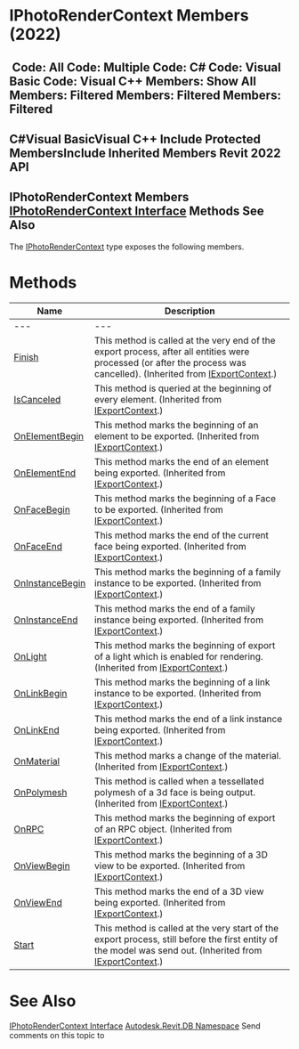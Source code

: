 # IPhotoRenderContext Members (2022)

﻿
 Code: All Code: Multiple Code: C# Code: Visual Basic Code: Visual C++  Members: Show All Members: Filtered Members: Filtered Members: Filtered   
---  
C#Visual BasicVisual C++
Include Protected MembersInclude Inherited Members
Revit 2022 API  
---  
IPhotoRenderContext Members  
[IPhotoRenderContext Interface](d09d4ea2-1090-f2b9-8073-5fb8a796babf.md "IPhotoRenderContext Interface") Methods See Also  
---  
The [IPhotoRenderContext](d09d4ea2-1090-f2b9-8073-5fb8a796babf.md "IPhotoRenderContext Interface") type exposes the following members.
# Methods
| Name | Description |
| --- | --- |
| --- | --- | --- |
| [Finish](68714169-e994-41e3-f1c6-8f929b40565f.md "Finish Method") | This method is called at the very end of the export process, after all entities were processed (or after the process was cancelled).  (Inherited from [IExportContext](7d0dc6df-db0e-6a07-3b42-8dde1bedb3c1.md "IExportContext Interface").) |
| [IsCanceled](31f0b662-81a1-89b8-ab2a-0de99af3b753.md "IsCanceled Method") | This method is queried at the beginning of every element.  (Inherited from [IExportContext](7d0dc6df-db0e-6a07-3b42-8dde1bedb3c1.md "IExportContext Interface").) |
| [OnElementBegin](d218b0b3-bb24-0f73-806c-2ef90b16d882.md "OnElementBegin Method") | This method marks the beginning of an element to be exported.  (Inherited from [IExportContext](7d0dc6df-db0e-6a07-3b42-8dde1bedb3c1.md "IExportContext Interface").) |
| [OnElementEnd](14aeeee7-9389-d7fc-5a40-2b7541ce95d1.md "OnElementEnd Method") | This method marks the end of an element being exported.  (Inherited from [IExportContext](7d0dc6df-db0e-6a07-3b42-8dde1bedb3c1.md "IExportContext Interface").) |
| [OnFaceBegin](9a9f37ae-c8c2-7355-2c3b-f26762951f1d.md "OnFaceBegin Method") | This method marks the beginning of a Face to be exported.  (Inherited from [IExportContext](7d0dc6df-db0e-6a07-3b42-8dde1bedb3c1.md "IExportContext Interface").) |
| [OnFaceEnd](49e6eaf6-80e3-53bd-14c2-8fe999afb70b.md "OnFaceEnd Method") | This method marks the end of the current face being exported.  (Inherited from [IExportContext](7d0dc6df-db0e-6a07-3b42-8dde1bedb3c1.md "IExportContext Interface").) |
| [OnInstanceBegin](2db35bdb-8d14-a015-9bfb-9283f503edab.md "OnInstanceBegin Method") | This method marks the beginning of a family instance to be exported.  (Inherited from [IExportContext](7d0dc6df-db0e-6a07-3b42-8dde1bedb3c1.md "IExportContext Interface").) |
| [OnInstanceEnd](d1340660-fcc9-3bfd-58fb-8d114aa39517.md "OnInstanceEnd Method") | This method marks the end of a family instance being exported.  (Inherited from [IExportContext](7d0dc6df-db0e-6a07-3b42-8dde1bedb3c1.md "IExportContext Interface").) |
| [OnLight](d56129ca-950b-34fc-89ac-f0fb2e7fe9f2.md "OnLight Method") | This method marks the beginning of export of a light which is enabled for rendering.  (Inherited from [IExportContext](7d0dc6df-db0e-6a07-3b42-8dde1bedb3c1.md "IExportContext Interface").) |
| [OnLinkBegin](40d99b4a-e6aa-42d7-18ff-b546d1a5154e.md "OnLinkBegin Method") | This method marks the beginning of a link instance to be exported.  (Inherited from [IExportContext](7d0dc6df-db0e-6a07-3b42-8dde1bedb3c1.md "IExportContext Interface").) |
| [OnLinkEnd](e6680c8d-bfb3-f873-3e3d-24aa8b29061e.md "OnLinkEnd Method") | This method marks the end of a link instance being exported.  (Inherited from [IExportContext](7d0dc6df-db0e-6a07-3b42-8dde1bedb3c1.md "IExportContext Interface").) |
| [OnMaterial](9d2dc6b3-21a7-5362-2bf5-2cb11b42c2d4.md "OnMaterial Method") | This method marks a change of the material.  (Inherited from [IExportContext](7d0dc6df-db0e-6a07-3b42-8dde1bedb3c1.md "IExportContext Interface").) |
| [OnPolymesh](6a060c37-3225-217e-b150-2eaea3a22c29.md "OnPolymesh Method") | This method is called when a tessellated polymesh of a 3d face is being output.  (Inherited from [IExportContext](7d0dc6df-db0e-6a07-3b42-8dde1bedb3c1.md "IExportContext Interface").) |
| [OnRPC](f84574d9-ef15-c317-c6dd-91304a0c174c.md "OnRPC Method") | This method marks the beginning of export of an RPC object.  (Inherited from [IExportContext](7d0dc6df-db0e-6a07-3b42-8dde1bedb3c1.md "IExportContext Interface").) |
| [OnViewBegin](959602b7-5257-d2c1-2c00-0b7649f145f5.md "OnViewBegin Method") | This method marks the beginning of a 3D view to be exported.  (Inherited from [IExportContext](7d0dc6df-db0e-6a07-3b42-8dde1bedb3c1.md "IExportContext Interface").) |
| [OnViewEnd](5df27a2c-ae84-2d1d-635e-107ec0525ebb.md "OnViewEnd Method") | This method marks the end of a 3D view being exported.  (Inherited from [IExportContext](7d0dc6df-db0e-6a07-3b42-8dde1bedb3c1.md "IExportContext Interface").) |
| [Start](2d93c3c6-c826-cd70-dc0a-b94f66324c35.md "Start Method") | This method is called at the very start of the export process, still before the first entity of the model was send out.  (Inherited from [IExportContext](7d0dc6df-db0e-6a07-3b42-8dde1bedb3c1.md "IExportContext Interface").) |

# See Also
[IPhotoRenderContext Interface](d09d4ea2-1090-f2b9-8073-5fb8a796babf.md "IPhotoRenderContext Interface")
[Autodesk.Revit.DB Namespace](87546ba7-461b-c646-cbb1-2cb8f5bff8b2.md "Autodesk.Revit.DB Namespace")
Send comments on this topic to 